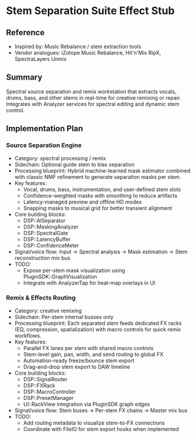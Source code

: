 # Stem Separation Suite Effect Stub

## Reference
- Inspired by: Music Rebalance / stem extraction tools
- Vendor analogues: iZotope Music Rebalance, Hit'n'Mix RipX, SpectraLayers Unmix

## Summary
Spectral source separation and remix workstation that extracts vocals, drums, bass, and other stems in real-time for creative remixing or repair. Integrates with Analyzer services for spectral editing and dynamic stem control.

## Implementation Plan
### Source Separation Engine
- Category: spectral processing / remix
- Sidechain: Optional guide stem to bias separation
- Processing blueprint: Hybrid machine-learned mask estimator combined with classic NMF refinement to generate separation masks per stem.
- Key features:
  - Vocal, drums, bass, instrumentation, and user-defined stem slots
  - Confidence-weighted masks with smoothing to reduce artifacts
  - Latency-managed preview and offline HD modes
  - Snapping masks to musical grid for better transient alignment
- Core building blocks:
  - DSP::AISeparator
  - DSP::MaskingAnalyzer
  - DSP::SpectralGate
  - DSP::LatencyBuffer
  - DSP::ConfidenceMeter
- Signal/voice flow: Input → Spectral analysis → Mask estimation → Stem reconstruction mix bus
- TODO:
  - Expose per-stem mask visualization using PluginSDK::GraphVisualization
  - Integrate with AnalyzerTap for heat-map overlays in UI

### Remix & Effects Routing
- Category: creative remixing
- Sidechain: Per-stem internal busses only
- Processing blueprint: Each separated stem feeds dedicated FX racks (EQ, compression, spatialization) with macro controls for quick remix workflows.
- Key features:
  - Parallel FX lanes per stem with shared macro controls
  - Stem-level gain, pan, width, and send routing to global FX
  - Automation-ready freeze/bounce stem export
  - Drag-and-drop stem export to DAW timeline
- Core building blocks:
  - DSP::SignalRouter
  - DSP::FXRack
  - DSP::MacroController
  - DSP::PresetManager
  - UI::RackView integration via PluginSDK graph edges
- Signal/voice flow: Stem buses → Per-stem FX chains → Master mix bus
- TODO:
  - Add routing metadata to visualize stem-to-FX connections
  - Coordinate with FileIO for stem export hooks when implemented
